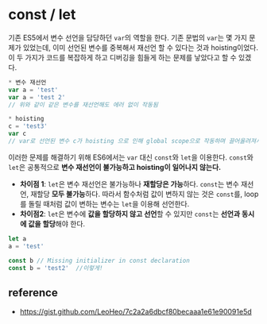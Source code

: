 # const / let
기존 ES5에서 변수 선언을 담당하던 `var`의 역할을 한다. 기존 문법의 `var`는 몇 가지 문제가 있었는데, 이미 선언된 변수를 중복해서 재선언 할 수 있다는 것과 hoisting이었다. 이 두 가지가 코드를 복잡하게 하고 디버깅을 힘들게 하는 문제를 낳았다고 할 수 있겠다.
```js
* 변수 재선언
var a = 'test'
var a = 'test 2'
// 위와 같이 같은 변수를 재선언해도 에러 없이 작동됨

* hoisting
c = 'test3'
var c
// var로 선언된 변수 c가 hoisting 으로 인해 global scope으로 작동하며 끌어올려져서 위와 같은 코드도 에러가 발생하지 않음
```
이러한 문제를 해결하기 위해 ES6에서는 `var` 대신 `const`와 `let`을 이용한다. `const`와 `let`은 공통적으로 **변수 재선언이 불가능하고 hoisting이 일어나지 않는다.**

* **차이점 1**: `let`은 변수 재선언은 불가능하나 **재할당은 가능**하다. `const`는 변수 재선언, 재할당 **모두 불가능**하다. 따라서  함수처럼 값이 변하지 않는 것은 `const`를, loop를 돌릴 때처럼 값이 변하는 변수는 `let`을 이용해 선언한다.
* **차이점2**: `let`은 변수에 **값을 할당하지 않고 선언**할 수 있지만 `const`는 **선언과 동시에 값을 할당**해야 한다.

```js
let a
a = 'test'

const b // Missing initializer in const declaration
const b = 'test2'  //이렇게!
```

## reference
- https://gist.github.com/LeoHeo/7c2a2a6dbcf80becaaa1e61e90091e5d
